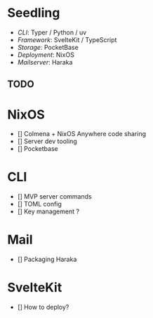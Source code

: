 
# Seedling

- *CLI*: Typer / Python / uv
- *Framework*: SvelteKit / TypeScript
- *Storage*: PocketBase
- *Deployment*: NixOS
- *Mailserver*: Haraka

## TODO

# NixOS
- [] Colmena + NixOS Anywhere code sharing
- [] Server dev tooling
- [] Pocketbase

# CLI
- [] MVP server commands
- [] TOML config
- [] Key management ?

# Mail
- [] Packaging Haraka

# SvelteKit
- [] How to deploy?
